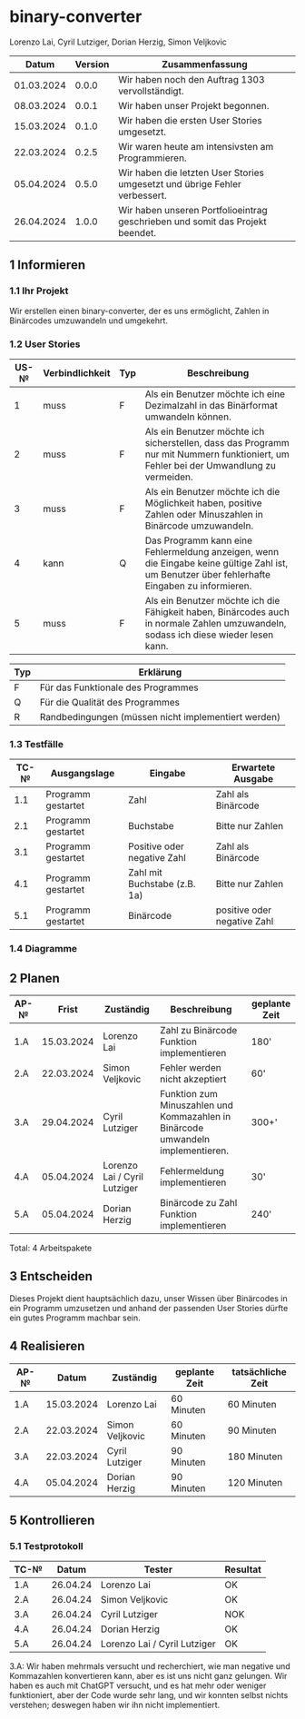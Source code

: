 # binary-converter

Lorenzo Lai, Cyril Lutziger, Dorian Herzig, Simon Veljkovic

| Datum | Version | Zusammenfassung                                              |
| ----- | ------- | ------------------------------------------------------------ |
| 01.03.2024 | 0.0.0 | Wir haben noch den Auftrag 1303 vervollständigt. |
| 08.03.2024 | 0.0.1 | Wir haben unser Projekt begonnen. |
| 15.03.2024 | 0.1.0 | Wir haben die ersten User Stories umgesetzt. |
| 22.03.2024 | 0.2.5 | Wir waren heute am intensivsten am Programmieren. |
| 05.04.2024 | 0.5.0 | Wir haben die letzten User Stories umgesetzt und übrige Fehler verbessert. |
| 26.04.2024 | 1.0.0 | Wir haben unseren Portfolioeintrag geschrieben und somit das Projekt beendet. |

## 1 Informieren

### 1.1 Ihr Projekt

Wir erstellen einen binary-converter, der es uns ermöglicht, Zahlen in Binärcodes umzuwandeln und umgekehrt.

### 1.2 User Stories
| US-№ | Verbindlichkeit | Typ  | Beschreibung                       |
| ---- | --------------- | ---- | ---------------------------------- |
| 1    |      muss       |  F   | Als ein Benutzer möchte ich eine Dezimalzahl in das Binärformat umwandeln können. |
| 2    |      muss       |  F   | Als ein Benutzer möchte ich sicherstellen, dass das Programm nur mit Nummern funktioniert, um Fehler bei der Umwandlung zu vermeiden. |
| 3    |      muss       |  F   | Als ein Benutzer möchte ich die Möglichkeit haben, positive Zahlen oder Minuszahlen in Binärcode umzuwandeln. |
| 4    |      kann       |  Q   | Das Programm kann eine Fehlermeldung anzeigen, wenn die Eingabe keine gültige Zahl ist, um Benutzer über fehlerhafte Eingaben zu informieren. |
| 5    |      muss       |  F   | Als ein Benutzer möchte ich die Fähigkeit haben, Binärcodes auch in normale Zahlen umzuwandeln, sodass ich diese wieder lesen kann. |

| Typ | Erklärung  |
| --- | ------------ |
|  F  |  Für das Funktionale des Programmes                          |
|  Q  |  Für die Qualität des Programmes                             |
|  R  |  Randbedingungen (müssen nicht implementiert werden)         |


### 1.3 Testfälle

| TC-№ | Ausgangslage | Eingabe | Erwartete Ausgabe |
| ---- | ------------ | ------- | ----------------- |
| 1.1  | Programm gestartet | Zahl | Zahl als Binärcode |
| 2.1  | Programm gestartet | Buchstabe | Bitte nur Zahlen |
| 3.1  | Programm gestartet | Positive oder negative Zahl | Zahl als Binärcode |
| 4.1  | Programm gestartet | Zahl mit Buchstabe (z.B. 1a) | Bitte nur Zahlen |
| 5.1  | Programm gestartet | Binärcode | positive oder negative Zahl |


### 1.4 Diagramme


## 2 Planen

| AP-№ | Frist | Zuständig | Beschreibung | geplante Zeit |
| ---- | ----- | --------- | ------------ | ------------- |
| 1.A  | 15.03.2024 | Lorenzo Lai | Zahl zu Binärcode Funktion implementieren | 180' |
| 2.A  | 22.03.2024 | Simon Veljkovic | Fehler werden nicht akzeptiert | 60' |
| 3.A  | 29.04.2024 | Cyril Lutziger | Funktion zum Minuszahlen und Kommazahlen in Binärcode umwandeln implementieren. | 300+' |
| 4.A  | 05.04.2024 | Lorenzo Lai / Cyril Lutziger | Fehlermeldung implementieren | 30' |
| 5.A  | 05.04.2024 | Dorian Herzig | Binärcode zu Zahl Funktion implementieren | 240' |

Total: 4 Arbeitspakete

## 3 Entscheiden

Dieses Projekt dient hauptsächlich dazu, unser Wissen über Binärcodes in ein Programm umzusetzen und anhand der passenden User Stories dürfte ein gutes Programm machbar sein.

## 4 Realisieren

| AP-№ | Datum | Zuständig | geplante Zeit | tatsächliche Zeit |
| ---- | ----- | --------- | ------------- | ----------------- |
| 1.A  | 15.03.2024 | Lorenzo Lai | 60 Minuten | 60 Minuten |
| 2.A  | 22.03.2024 | Simon Veljkovic | 60 Minuten | 90 Minuten |
| 3.A  | 22.03.2024 | Cyril Lutziger  | 90 Minuten | 180 Minuten |
| 4.A  | 05.04.2024 | Dorian Herzig   | 90 Minuten | 120 Minuten |


## 5 Kontrollieren

### 5.1 Testprotokoll

| TC-№ | Datum | Tester | Resultat |
| ---- | ----- | -------- | ------ |
| 1.A  |  26.04.24     |     Lorenzo Lai    |    OK    |
| 2.A  |  26.04.24     |     Simon Veljkovic     |    OK    |
| 3.A  |  26.04.24     |     Cyril Lutziger    |    NOK    |
| 4.A  |  26.04.24     |     Dorian Herzig    |    OK    |
| 5.A  |  26.04.24     |     Lorenzo Lai / Cyril Lutziger     |    OK    |

3.A: Wir haben mehrmals versucht und recherchiert, wie man negative und Kommazahlen konvertieren kann, aber es ist uns nicht ganz gelungen. Wir haben es auch mit ChatGPT versucht, und es hat mehr oder weniger funktioniert, aber der Code wurde sehr lang, und wir konnten selbst nichts verstehen; deswegen haben wir ihn nicht implementiert.
